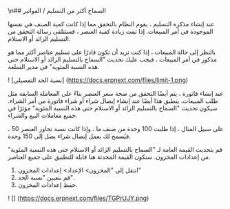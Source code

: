 \n## السماح أكثر من التسليم / الفواتير

عند إنشاء مذكرة التسليم ، يقوم النظام بالتحقق مما إذا كانت كمية الصنف هي نفسها الموجودة في أمر المبيعات. إذا تمت زيادة كمية العنصر ، فستتلقى رسالة التحقق من التسليم الزائد أو الاستلام.

بالنظر إلى حالة المبيعات ، إذا كنت تريد أن تكون قادرًا على تسليم عناصر أكثر مما هو مذكور في أمر المبيعات ، فيجب عليك تحديث "السماح بالتسليم الزائد أو الاستلام حتى هذه النسبة المئوية" في مدير السلعة.

! [نسبة الحد التفصيلي] (https://docs.erpnext.com/files/limit-1.png)

عند إنشاء فاتورة ، يتم أيضًا التحقق من صحة سعر العنصر بناءً على المعاملة السابقة مثل طلب المبيعات. ينطبق هذا أيضًا عند إنشاء إيصال شراء أو شراء فاتورة من أمر الشراء. سيكون تحديث "السماح بالتسليم الزائد أو الاستلام حتى هذه النسبة المئوية" مؤثرًا في جميع معاملات البيع والشراء.

على سبيل المثال ، إذا طلبت 100 وحدة من صنف ما ، وإذا كانت نسبة تجاوز العنصر 50 ، فيُسمح لك بعمل إيصال شراء يصل إلى 150 وحدة.

قم بتحديث القيمة العامة لـ "السماح بالتسليم الزائد أو الاستلام حتى هذه النسبة المئوية" من إعدادات المخزون. ستكون القيمة المحدثة هنا قابلة للتطبيق على جميع العناصر.

1. انتقل إلى "المخزون> الإعداد> إعدادات المخزون"
2. قم بتعيين "نسبة الحد".
3. حفظ إعدادات المخزون.

! [] (https://docs.erpnext.com/files/TGPrUJY.png)